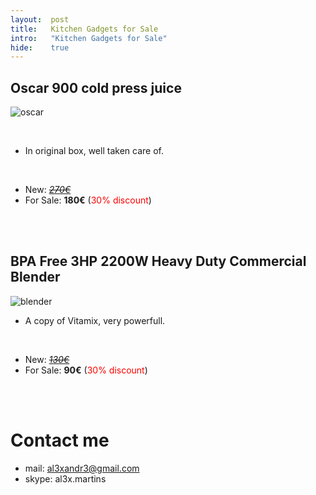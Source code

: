 ```yaml
---
layout:  post
title:   Kitchen Gadgets for Sale
intro:   "Kitchen Gadgets for Sale"
hide:    true
---
```


<style>
table {
    font-family: arial, sans-serif;
    border-collapse: collapse;
    width: 100%;
}

td, th {
    border: 1px solid #dddddd;
    text-align: left;
    padding: 8px;
}

tr:nth-child(even) {
    background-color: #dddddd;
}
</style>
 

##  Oscar 900 cold press juice


![oscar](https://www.vitality4life.co.uk/media/catalog/product/cache/1/image/9df78eab33525d08d6e5fb8d27136e95/o/s/oscar_900_juicer_chrome_2_2.jpg)

<br/>

- In original box, well taken care of.

<br/>

- New: [*<strike>270€</strike>*](https://www.vitality4life.co.uk/oscar-900/)
- For Sale: **180€**     (<font color="red">30% discount</font>)

<br/><br/>

##  BPA Free 3HP 2200W Heavy Duty Commercial Blender


![blender](https://i5.wal.co/asr/522d0ea8-359d-4c50-a1c4-bb8169b15f61_1.995114d5b7113bb49eecf64f818700ac.jpeg?odnWidth=180&odnHeight=180&odnBg=ffffff)

- A copy of Vitamix, very powerfull.

<br/>

- New: [*<strike>130€</strike>*](https://www.vitality4life.co.uk/oscar-900/)
- For Sale: **90€**     (<font color="red">30% discount</font>)

<br/><br/>

# Contact me

 - mail: al3xandr3@gmail.com
 - skype: al3x.martins
